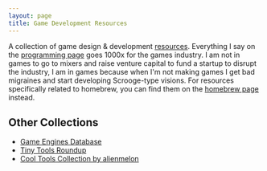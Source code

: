 ```yaml
---
layout: page
title: Game Development Resources
---
```


A collection of game design & development [resources](..). Everything I say on the [programming page](../programming) goes 1000x for the games industry. I am not in games to go to mixers and raise venture capital to fund a startup to disrupt the industry, I am in games because when I'm not making games I get bad migraines and start developing Scrooge-type visions. For resources specifically related to homebrew, you can find them on the [homebrew page](../homebrew) instead.

## Other Collections
- [Game Engines Database](https://enginesdatabase.com/)
- [Tiny Tools Roundup](https://tinytools.directory/)
- [Cool Tools Collection by alienmelon](https://itch.io/c/235488/cool-tools)